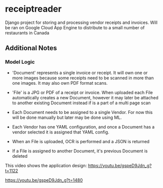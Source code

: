 # receiptreader

Django project for storing and processing vendor receipts and invoices.
Will be ran on Google Cloud App Engine to distribute to a small number of restaurants in Canada

## Additional Notes

### Model Logic

- 'Document' represents a single invoice or receipt. It will own one or more images because some receipts need to be scanned in more than one images. It may also own PDF format scans.

- 'File' is a JPG or PDF of a receipt or invoice. When uploaded each File automatically creates a new Document, however it may later be attached to another existing Document instead if is a part of a multi page scan

- Each Document needs to be assigned to a single Vendor. For now this will be done manually but later may be done using ML.

- Each Vendor has one YAML configuration, and once a Document has a vendor selected it is assigned that YAML config.

- When an File is uploaded, OCR is performed and a JSON is returned

- If a File is assigned to another Document, it's previous Document is deleted


This video shows the application design:
https://youtu.be/gspeD9Jdn_g?t=1122

https://youtu.be/gspeD9Jdn_g?t=1480

